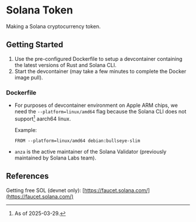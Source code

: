 # Solana Token

Making a Solana cryptocurrency token.

## Getting Started

1. Use the pre-configured Dockerfile to setup a devcontainer containing the latest versions of Rust and Solana CLI.
2. Start the devcontainer (may take a few minutes to complete the Docker image pull).

### Dockerfile

- For purposes of devcontainer environment on Apple ARM chips, we need the `--platform=linux/amd64`
  flag because the Solana CLI does not support[^1] aarch64 linux.

  Example:

  ```docker
  FROM --platform=linux/amd64 debian:bullseye-slim
  ```

- `anza` is the active maintainer of the Solana Validator (previously maintained by Solana Labs team).

## References

Getting free SOL (devnet only): [https://faucet.solana.com/](https://faucet.solana.com/)

[^1]: As of 2025-03-29.
